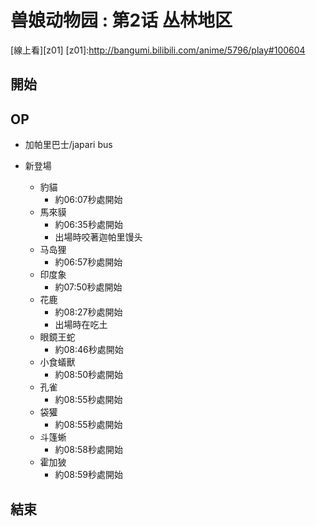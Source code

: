 # 兽娘动物园 : 第2话 丛林地区

[線上看][z01]
[z01]:http://bangumi.bilibili.com/anime/5796/play#100604
## 開始
## OP
* 加帕里巴士/japari bus 

* 新登場
  * 豹貓
    * 約06:07秒處開始
  * 馬來貘
    * 約06:35秒處開始
    * 出場時咬著迦帕里馒头
  * 马岛狸
    * 約06:57秒處開始
  * 印度象
    * 約07:50秒處開始
  * 花鹿
    * 約08:27秒處開始
    * 出場時在吃土
  * 眼鏡王蛇
    * 約08:46秒處開始
  * 小食蟻獸
    * 約08:50秒處開始
  * 孔雀
    * 約08:55秒處開始
  * 袋獾
    * 約08:55秒處開始
  * 斗篷蜥
    * 約08:58秒處開始
  * 霍加狓
    * 約08:59秒處開始
    

  
  


    


    
## 結束


